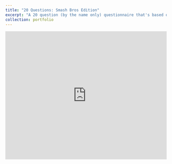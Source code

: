 ```yaml
---
title: "20 Questions: Smash Bros Edition"
excerpt: "A 20 question (by the name only) questionnaire that's based on finding out your main charcter in Super Smash Bros Ultimate!<br/><img src='/images/mstile-310x310.png'>"
collection: portfolio
---
```


<iframe height="400px" width="100%" src="https://repl.it/@OMARIBERNARD/EPIC-20-Questions-Thingy?lite=true" scrolling="no" frameborder="no" allowtransparency="true" allowfullscreen="true" sandbox="allow-forms allow-pointer-lock allow-popups allow-same-origin allow-scripts allow-modals"></iframe>
